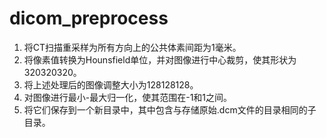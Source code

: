 # dicom_preprocess

1. 将CT扫描重采样为所有方向上的公共体素间距为1毫米。
2. 将像素值转换为Hounsfield单位，并对图像进行中心裁剪，使其形状为320320320。
3. 将上述处理后的图像调整大小为128128128。
4. 对图像进行最小-最大归一化，使其范围在-1和1之间。
5. 将它们保存到一个新目录中，其中包含与存储原始.dcm文件的目录相同的子目录。